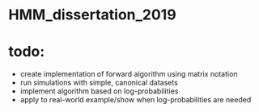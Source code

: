 # HMM_dissertation_2019

# todo:

* create implementation of forward algorithm using matrix notation
* run simulations with simple, canonical datasets
* implement algorithm based on log-probabilities
* apply to real-world example/show when log-probabilities are needed